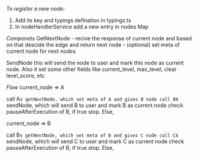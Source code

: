 *To register a new node:* 
1. Add its key and typings defination in typings.ts
2. In nodeHandlerService add a new entry in nodes Map

*Componets*
GetNextNode
    - recive the response of current node and based on that descide the edge and return next node
    - (optional) set meta of current node for next nodes

SendNode
    this will send the node to user and mark this node as current node. Also it set some other fields like current_level, max_level, clear level_score, etc


*Flow*
current_node => A

call A`s getNextNode, which set meta of A and gives B node
call B`s sendNode, which will send B to user and mark B as current node
check pauseAfterExecution of B, if true stop. Else, 

current_node => B

call B`s getNextNode, which set meta of B and gives C node
call C`s sendNode, which will send C to user and mark C as current node
check pauseAfterExecution of B, if true stop. Else, 